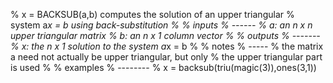 % x = BACKSUB(a,b) computes the solution of an upper triangular
% system a*x = b using back-substitution
%
% inputs
% ------
% a: an n x n upper triangular matrix
% b: an n x 1 column vector
%
% outputs
% -------
% x: the n x 1 solution to the system a*x = b
%
% notes
% -----
% the matrix a need not actually be upper triangular, but only
% the upper triangular part is used
%
% examples
% --------
% x = backsub(triu(magic(3)),ones(3,1))